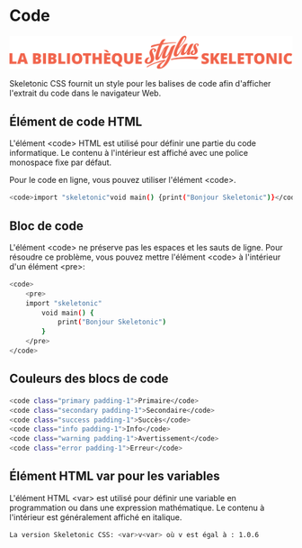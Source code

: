 # Code

![Bannière représentant la bibliothèque Stylus Skeletonic](./assets/skeletonic-stylus-titre.svg)

Skeletonic CSS fournit un style pour les balises de code afin d'afficher l'extrait du code dans le navigateur Web.

## Élément de code HTML

L'élément &lt;code&gt; HTML est utilisé pour définir une partie du code informatique. Le contenu à l'intérieur est affiché avec une police monospace fixe par défaut.

Pour le code en ligne, vous pouvez utiliser l'élément &lt;code&gt;.

```sh
<code>import "skeletonic"void main() {print("Bonjour Skeletonic")}</code>
```

## Bloc de code

L'élément &lt;code&gt; ne préserve pas les espaces et les sauts de ligne. Pour résoudre ce problème, vous pouvez mettre l'élément &lt;code&gt; à l'intérieur d'un élément &lt;pre&gt;:

```sh
<code>
    <pre>
    import "skeletonic"
        void main() {
            print("Bonjour Skeletonic")
        }
    </pre>
</code>               
```

## Couleurs des blocs de code

```sh
<code class="primary padding-1">Primaire</code>                
<code class="secondary padding-1">Secondaire</code>                
<code class="success padding-1">Succès</code>                
<code class="info padding-1">Info</code>                
<code class="warning padding-1">Avertissement</code>                
<code class="error padding-1">Erreur</code>                
```

## Élément HTML var pour les variables

L'élément HTML &lt;var&gt; est utilisé pour définir une variable en programmation ou dans une expression mathématique. Le contenu à l'intérieur est généralement affiché en italique.

```sh
La version Skeletonic CSS: <var>v<var> où v est égal à : 1.0.6
```
